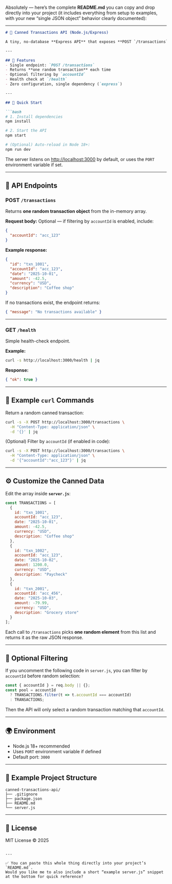 Absolutely — here’s the complete **README.md** you can copy and drop directly into your project (it includes everything from setup to examples, with your new “single JSON object” behavior clearly documented):

---

````markdown
# 🧾 Canned Transactions API (Node.js/Express)

A tiny, no-database **Express API** that exposes **POST `/transactions`** and returns **one randomly selected JSON object** from a hard-coded transactions array.

---

## 🚀 Features
- Single endpoint: `POST /transactions`
- Returns **one random transaction** each time
- Optional filtering by `accountId`
- Health check at `/health`
- Zero configuration, single dependency (`express`)

---

## 🧩 Quick Start

```bash
# 1. Install dependencies
npm install

# 2. Start the API
npm start

# (Optional) Auto-reload in Node 18+:
npm run dev
````

The server listens on [http://localhost:3000](http://localhost:3000) by default, or uses the `PORT` environment variable if set.

---

## 📡 API Endpoints

### **POST `/transactions`**

Returns **one random transaction object** from the in-memory array.

**Request body:**
Optional — if filtering by `accountId` is enabled, include:

```json
{
  "accountId": "acc_123"
}
```

**Example response:**

```json
{
  "id": "txn_1001",
  "accountId": "acc_123",
  "date": "2025-10-01",
  "amount": -42.5,
  "currency": "USD",
  "description": "Coffee shop"
}
```

If no transactions exist, the endpoint returns:

```json
{ "message": "No transactions available" }
```

---

### **GET `/health`**

Simple health-check endpoint.

**Example:**

```bash
curl -s http://localhost:3000/health | jq
```

**Response:**

```json
{ "ok": true }
```

---

## 🧪 Example `curl` Commands

Return a random canned transaction:

```bash
curl -s -X POST http://localhost:3000/transactions \
  -H "Content-Type: application/json" \
  -d '{}' | jq
```

(Optional) Filter by `accountId` (if enabled in code):

```bash
curl -s -X POST http://localhost:3000/transactions \
  -H "Content-Type: application/json" \
  -d '{"accountId":"acc_123"}' | jq
```

---

## ⚙️ Customize the Canned Data

Edit the array inside **`server.js`**:

```js
const TRANSACTIONS = [
  {
    id: "txn_1001",
    accountId: "acc_123",
    date: "2025-10-01",
    amount: -42.5,
    currency: "USD",
    description: "Coffee shop"
  },
  {
    id: "txn_1002",
    accountId: "acc_123",
    date: "2025-10-02",
    amount: 1200.0,
    currency: "USD",
    description: "Paycheck"
  },
  {
    id: "txn_2001",
    accountId: "acc_456",
    date: "2025-10-03",
    amount: -79.99,
    currency: "USD",
    description: "Grocery store"
  }
];
```

Each call to `/transactions` picks **one random element** from this list and returns it as the raw JSON response.

---

## 🧠 Optional Filtering

If you uncomment the following code in `server.js`, you can filter by `accountId` before random selection:

```js
const { accountId } = req.body || {};
const pool = accountId
  ? TRANSACTIONS.filter(t => t.accountId === accountId)
  : TRANSACTIONS;
```

Then the API will only select a random transaction matching that `accountId`.

---

## 🌍 Environment

* Node.js 18+ recommended
* Uses `PORT` environment variable if defined
* Default port: `3000`

---

## 📁 Example Project Structure

```
canned-transactions-api/
├── .gitignore
├── package.json
├── README.md
└── server.js
```

---

## 📜 License

MIT License © 2025

```

---

✅ You can paste this whole thing directly into your project’s `README.md`.  
Would you like me to also include a short “example server.js” snippet at the bottom for quick reference?
```
